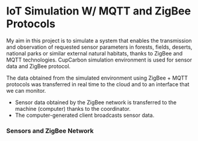 # IoT Simulation W/ MQTT and ZigBee Protocols

My aim in this project is to simulate a system that enables the transmission and observation of requested sensor parameters in forests, fields, deserts, national parks or similar external natural habitats, thanks to ZigBee and MQTT technologies. CupCarbon simulation environment is used for sensor data and ZigBee protocol.

The data obtained from the simulated environment using ZigBee + MQTT protocols was transferred in real time to the cloud and to an interface that we can monitor.

- Sensor data obtained by the ZigBee network is transferred to the machine (computer) thanks to the coordinator.
- The computer-generated client broadcasts sensor data.

### Sensors and ZigBee Network

